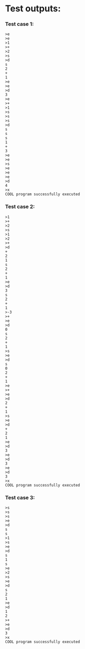 # Test outputs:

### Test case 1:

```
>e
>e
>1
>+
>2
>s
>d
s
2
+
1
>e
>e
>d
3
>e
>+
>1
>s
>s
>s
>d
s
s
s
1
+
3
>e
>e
>s
>e
>e
>e
>d
4
>x
COOL program successfully executed
```

### Test case 2:
```
>1
>+
>2
>s
>1 
>2
>+
>d
+
2
1
s
2
+
1
>e
>d
3
s
2
+
1
>-3
>+
>e
>d
0
s
2
+
1
>s
>e
>d
s
0
2
+
1
>e
>+
>e
>d
2
+
1
>s
>e
>d
+
2
1
>e
>d
3
>e
>d
3
>e
>d
3
>x
COOL program successfully executed
```

### Test case 3:
```
>s
>s
>s
>e
>d
s
s
>1 
>s
>e
>d
s
1
s
>e
>2
>s
>e
>d
s
2
1
>e
>d
1
2
>+
>e
>d
3
>x
COOL program successfully executed
```
